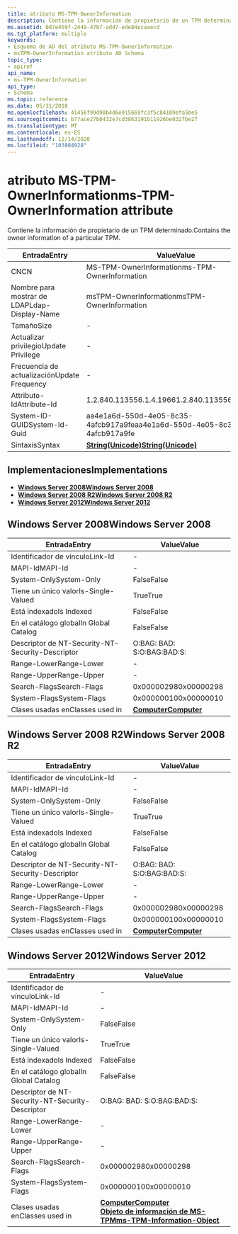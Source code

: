 ```yaml
---
title: atributo MS-TPM-OwnerInformation
description: Contiene la información de propietario de un TPM determinado.
ms.assetid: 0d7e459f-2449-47b7-add7-ede84ecaaecd
ms.tgt_platform: multiple
keywords:
- Esquema de AD del atributo MS-TPM-OwnerInformation
- msTPM-OwnerInformation atributo AD Schema
topic_type:
- apiref
api_name:
- ms-TPM-OwnerInformation
api_type:
- Schema
ms.topic: reference
ms.date: 05/31/2018
ms.openlocfilehash: 41456f99d90b4d6e915669fc3f5c84109efa5be5
ms.sourcegitcommit: b77ace27b0432e7cd3863191b11926be032fbe2f
ms.translationtype: MT
ms.contentlocale: es-ES
ms.lasthandoff: 12/14/2020
ms.locfileid: "103804928"
---
```

# <a name="ms-tpm-ownerinformation-attribute"></a><span data-ttu-id="f2e42-105">atributo MS-TPM-OwnerInformation</span><span class="sxs-lookup"><span data-stu-id="f2e42-105">ms-TPM-OwnerInformation attribute</span></span>

<span data-ttu-id="f2e42-106">Contiene la información de propietario de un TPM determinado.</span><span class="sxs-lookup"><span data-stu-id="f2e42-106">Contains the owner information of a particular TPM.</span></span>



| <span data-ttu-id="f2e42-107">Entrada</span><span class="sxs-lookup"><span data-stu-id="f2e42-107">Entry</span></span> | <span data-ttu-id="f2e42-108">Value</span><span class="sxs-lookup"><span data-stu-id="f2e42-108">Value</span></span> |
|-------------------|---------------------------------------------|
| <span data-ttu-id="f2e42-109">CN</span><span class="sxs-lookup"><span data-stu-id="f2e42-109">CN</span></span>                | <span data-ttu-id="f2e42-110">MS-TPM-OwnerInformation</span><span class="sxs-lookup"><span data-stu-id="f2e42-110">ms-TPM-OwnerInformation</span></span>                     |
| <span data-ttu-id="f2e42-111">Nombre para mostrar de LDAP</span><span class="sxs-lookup"><span data-stu-id="f2e42-111">Ldap-Display-Name</span></span> | <span data-ttu-id="f2e42-112">msTPM-OwnerInformation</span><span class="sxs-lookup"><span data-stu-id="f2e42-112">msTPM-OwnerInformation</span></span>                      |
| <span data-ttu-id="f2e42-113">Tamaño</span><span class="sxs-lookup"><span data-stu-id="f2e42-113">Size</span></span>              | \-                                          |
| <span data-ttu-id="f2e42-114">Actualizar privilegio</span><span class="sxs-lookup"><span data-stu-id="f2e42-114">Update Privilege</span></span>  | \-                                          |
| <span data-ttu-id="f2e42-115">Frecuencia de actualización</span><span class="sxs-lookup"><span data-stu-id="f2e42-115">Update Frequency</span></span>  | \-                                          |
| <span data-ttu-id="f2e42-116">Attribute-Id</span><span class="sxs-lookup"><span data-stu-id="f2e42-116">Attribute-Id</span></span>      | <span data-ttu-id="f2e42-117">1.2.840.113556.1.4.1966</span><span class="sxs-lookup"><span data-stu-id="f2e42-117">1.2.840.113556.1.4.1966</span></span>                     |
| <span data-ttu-id="f2e42-118">System-ID-GUID</span><span class="sxs-lookup"><span data-stu-id="f2e42-118">System-Id-Guid</span></span>    | <span data-ttu-id="f2e42-119">aa4e1a6d-550d-4e05-8c35-4afcb917a9fe</span><span class="sxs-lookup"><span data-stu-id="f2e42-119">aa4e1a6d-550d-4e05-8c35-4afcb917a9fe</span></span>        |
| <span data-ttu-id="f2e42-120">Sintaxis</span><span class="sxs-lookup"><span data-stu-id="f2e42-120">Syntax</span></span>            | [<span data-ttu-id="f2e42-121">**String(Unicode)**</span><span class="sxs-lookup"><span data-stu-id="f2e42-121">**String(Unicode)**</span></span>](s-string-unicode.md) |



## <a name="implementations"></a><span data-ttu-id="f2e42-122">Implementaciones</span><span class="sxs-lookup"><span data-stu-id="f2e42-122">Implementations</span></span>

-   [<span data-ttu-id="f2e42-123">**Windows Server 2008**</span><span class="sxs-lookup"><span data-stu-id="f2e42-123">**Windows Server 2008**</span></span>](#windows-server-2008)
-   [<span data-ttu-id="f2e42-124">**Windows Server 2008 R2**</span><span class="sxs-lookup"><span data-stu-id="f2e42-124">**Windows Server 2008 R2**</span></span>](#windows-server-2008-r2)
-   [<span data-ttu-id="f2e42-125">**Windows Server 2012**</span><span class="sxs-lookup"><span data-stu-id="f2e42-125">**Windows Server 2012**</span></span>](#windows-server-2012)

## <a name="windows-server-2008"></a><span data-ttu-id="f2e42-126">Windows Server 2008</span><span class="sxs-lookup"><span data-stu-id="f2e42-126">Windows Server 2008</span></span>



| <span data-ttu-id="f2e42-127">Entrada</span><span class="sxs-lookup"><span data-stu-id="f2e42-127">Entry</span></span> | <span data-ttu-id="f2e42-128">Value</span><span class="sxs-lookup"><span data-stu-id="f2e42-128">Value</span></span> |
|------------------------|-------------------------------------------|
| <span data-ttu-id="f2e42-129">Identificador de vínculo</span><span class="sxs-lookup"><span data-stu-id="f2e42-129">Link-Id</span></span>                | \-                                        |
| <span data-ttu-id="f2e42-130">MAPI-Id</span><span class="sxs-lookup"><span data-stu-id="f2e42-130">MAPI-Id</span></span>                | \-                                        |
| <span data-ttu-id="f2e42-131">System-Only</span><span class="sxs-lookup"><span data-stu-id="f2e42-131">System-Only</span></span>            | <span data-ttu-id="f2e42-132">False</span><span class="sxs-lookup"><span data-stu-id="f2e42-132">False</span></span>                                     |
| <span data-ttu-id="f2e42-133">Tiene un único valor</span><span class="sxs-lookup"><span data-stu-id="f2e42-133">Is-Single-Valued</span></span>       | <span data-ttu-id="f2e42-134">True</span><span class="sxs-lookup"><span data-stu-id="f2e42-134">True</span></span>                                      |
| <span data-ttu-id="f2e42-135">Está indexado</span><span class="sxs-lookup"><span data-stu-id="f2e42-135">Is Indexed</span></span>             | <span data-ttu-id="f2e42-136">False</span><span class="sxs-lookup"><span data-stu-id="f2e42-136">False</span></span>                                     |
| <span data-ttu-id="f2e42-137">En el catálogo global</span><span class="sxs-lookup"><span data-stu-id="f2e42-137">In Global Catalog</span></span>      | <span data-ttu-id="f2e42-138">False</span><span class="sxs-lookup"><span data-stu-id="f2e42-138">False</span></span>                                     |
| <span data-ttu-id="f2e42-139">Descriptor de NT-Security-</span><span class="sxs-lookup"><span data-stu-id="f2e42-139">NT-Security-Descriptor</span></span> | <span data-ttu-id="f2e42-140">O:BAG: BAD: S:</span><span class="sxs-lookup"><span data-stu-id="f2e42-140">O:BAG:BAD:S:</span></span>                              |
| <span data-ttu-id="f2e42-141">Range-Lower</span><span class="sxs-lookup"><span data-stu-id="f2e42-141">Range-Lower</span></span>            | \-                                        |
| <span data-ttu-id="f2e42-142">Range-Upper</span><span class="sxs-lookup"><span data-stu-id="f2e42-142">Range-Upper</span></span>            | \-                                        |
| <span data-ttu-id="f2e42-143">Search-Flags</span><span class="sxs-lookup"><span data-stu-id="f2e42-143">Search-Flags</span></span>           | <span data-ttu-id="f2e42-144">0x00000298</span><span class="sxs-lookup"><span data-stu-id="f2e42-144">0x00000298</span></span>                                |
| <span data-ttu-id="f2e42-145">System-Flags</span><span class="sxs-lookup"><span data-stu-id="f2e42-145">System-Flags</span></span>           | <span data-ttu-id="f2e42-146">0x00000010</span><span class="sxs-lookup"><span data-stu-id="f2e42-146">0x00000010</span></span>                                |
| <span data-ttu-id="f2e42-147">Clases usadas en</span><span class="sxs-lookup"><span data-stu-id="f2e42-147">Classes used in</span></span>        | [<span data-ttu-id="f2e42-148">**Computer**</span><span class="sxs-lookup"><span data-stu-id="f2e42-148">**Computer**</span></span>](c-computer.md)<br/> |



## <a name="windows-server-2008-r2"></a><span data-ttu-id="f2e42-149">Windows Server 2008 R2</span><span class="sxs-lookup"><span data-stu-id="f2e42-149">Windows Server 2008 R2</span></span>



| <span data-ttu-id="f2e42-150">Entrada</span><span class="sxs-lookup"><span data-stu-id="f2e42-150">Entry</span></span> | <span data-ttu-id="f2e42-151">Value</span><span class="sxs-lookup"><span data-stu-id="f2e42-151">Value</span></span> |
|------------------------|-------------------------------------------|
| <span data-ttu-id="f2e42-152">Identificador de vínculo</span><span class="sxs-lookup"><span data-stu-id="f2e42-152">Link-Id</span></span>                | \-                                        |
| <span data-ttu-id="f2e42-153">MAPI-Id</span><span class="sxs-lookup"><span data-stu-id="f2e42-153">MAPI-Id</span></span>                | \-                                        |
| <span data-ttu-id="f2e42-154">System-Only</span><span class="sxs-lookup"><span data-stu-id="f2e42-154">System-Only</span></span>            | <span data-ttu-id="f2e42-155">False</span><span class="sxs-lookup"><span data-stu-id="f2e42-155">False</span></span>                                     |
| <span data-ttu-id="f2e42-156">Tiene un único valor</span><span class="sxs-lookup"><span data-stu-id="f2e42-156">Is-Single-Valued</span></span>       | <span data-ttu-id="f2e42-157">True</span><span class="sxs-lookup"><span data-stu-id="f2e42-157">True</span></span>                                      |
| <span data-ttu-id="f2e42-158">Está indexado</span><span class="sxs-lookup"><span data-stu-id="f2e42-158">Is Indexed</span></span>             | <span data-ttu-id="f2e42-159">False</span><span class="sxs-lookup"><span data-stu-id="f2e42-159">False</span></span>                                     |
| <span data-ttu-id="f2e42-160">En el catálogo global</span><span class="sxs-lookup"><span data-stu-id="f2e42-160">In Global Catalog</span></span>      | <span data-ttu-id="f2e42-161">False</span><span class="sxs-lookup"><span data-stu-id="f2e42-161">False</span></span>                                     |
| <span data-ttu-id="f2e42-162">Descriptor de NT-Security-</span><span class="sxs-lookup"><span data-stu-id="f2e42-162">NT-Security-Descriptor</span></span> | <span data-ttu-id="f2e42-163">O:BAG: BAD: S:</span><span class="sxs-lookup"><span data-stu-id="f2e42-163">O:BAG:BAD:S:</span></span>                              |
| <span data-ttu-id="f2e42-164">Range-Lower</span><span class="sxs-lookup"><span data-stu-id="f2e42-164">Range-Lower</span></span>            | \-                                        |
| <span data-ttu-id="f2e42-165">Range-Upper</span><span class="sxs-lookup"><span data-stu-id="f2e42-165">Range-Upper</span></span>            | \-                                        |
| <span data-ttu-id="f2e42-166">Search-Flags</span><span class="sxs-lookup"><span data-stu-id="f2e42-166">Search-Flags</span></span>           | <span data-ttu-id="f2e42-167">0x00000298</span><span class="sxs-lookup"><span data-stu-id="f2e42-167">0x00000298</span></span>                                |
| <span data-ttu-id="f2e42-168">System-Flags</span><span class="sxs-lookup"><span data-stu-id="f2e42-168">System-Flags</span></span>           | <span data-ttu-id="f2e42-169">0x00000010</span><span class="sxs-lookup"><span data-stu-id="f2e42-169">0x00000010</span></span>                                |
| <span data-ttu-id="f2e42-170">Clases usadas en</span><span class="sxs-lookup"><span data-stu-id="f2e42-170">Classes used in</span></span>        | [<span data-ttu-id="f2e42-171">**Computer**</span><span class="sxs-lookup"><span data-stu-id="f2e42-171">**Computer**</span></span>](c-computer.md)<br/> |



## <a name="windows-server-2012"></a><span data-ttu-id="f2e42-172">Windows Server 2012</span><span class="sxs-lookup"><span data-stu-id="f2e42-172">Windows Server 2012</span></span>



| <span data-ttu-id="f2e42-173">Entrada</span><span class="sxs-lookup"><span data-stu-id="f2e42-173">Entry</span></span> | <span data-ttu-id="f2e42-174">Value</span><span class="sxs-lookup"><span data-stu-id="f2e42-174">Value</span></span> |
|------------------------|---------------------------------------------------------------------------------------------------------------------|
| <span data-ttu-id="f2e42-175">Identificador de vínculo</span><span class="sxs-lookup"><span data-stu-id="f2e42-175">Link-Id</span></span>                | \-                                                                                                                  |
| <span data-ttu-id="f2e42-176">MAPI-Id</span><span class="sxs-lookup"><span data-stu-id="f2e42-176">MAPI-Id</span></span>                | \-                                                                                                                  |
| <span data-ttu-id="f2e42-177">System-Only</span><span class="sxs-lookup"><span data-stu-id="f2e42-177">System-Only</span></span>            | <span data-ttu-id="f2e42-178">False</span><span class="sxs-lookup"><span data-stu-id="f2e42-178">False</span></span>                                                                                                               |
| <span data-ttu-id="f2e42-179">Tiene un único valor</span><span class="sxs-lookup"><span data-stu-id="f2e42-179">Is-Single-Valued</span></span>       | <span data-ttu-id="f2e42-180">True</span><span class="sxs-lookup"><span data-stu-id="f2e42-180">True</span></span>                                                                                                                |
| <span data-ttu-id="f2e42-181">Está indexado</span><span class="sxs-lookup"><span data-stu-id="f2e42-181">Is Indexed</span></span>             | <span data-ttu-id="f2e42-182">False</span><span class="sxs-lookup"><span data-stu-id="f2e42-182">False</span></span>                                                                                                               |
| <span data-ttu-id="f2e42-183">En el catálogo global</span><span class="sxs-lookup"><span data-stu-id="f2e42-183">In Global Catalog</span></span>      | <span data-ttu-id="f2e42-184">False</span><span class="sxs-lookup"><span data-stu-id="f2e42-184">False</span></span>                                                                                                               |
| <span data-ttu-id="f2e42-185">Descriptor de NT-Security-</span><span class="sxs-lookup"><span data-stu-id="f2e42-185">NT-Security-Descriptor</span></span> | <span data-ttu-id="f2e42-186">O:BAG: BAD: S:</span><span class="sxs-lookup"><span data-stu-id="f2e42-186">O:BAG:BAD:S:</span></span>                                                                                                        |
| <span data-ttu-id="f2e42-187">Range-Lower</span><span class="sxs-lookup"><span data-stu-id="f2e42-187">Range-Lower</span></span>            | \-                                                                                                                  |
| <span data-ttu-id="f2e42-188">Range-Upper</span><span class="sxs-lookup"><span data-stu-id="f2e42-188">Range-Upper</span></span>            | \-                                                                                                                  |
| <span data-ttu-id="f2e42-189">Search-Flags</span><span class="sxs-lookup"><span data-stu-id="f2e42-189">Search-Flags</span></span>           | <span data-ttu-id="f2e42-190">0x00000298</span><span class="sxs-lookup"><span data-stu-id="f2e42-190">0x00000298</span></span>                                                                                                          |
| <span data-ttu-id="f2e42-191">System-Flags</span><span class="sxs-lookup"><span data-stu-id="f2e42-191">System-Flags</span></span>           | <span data-ttu-id="f2e42-192">0x00000010</span><span class="sxs-lookup"><span data-stu-id="f2e42-192">0x00000010</span></span>                                                                                                          |
| <span data-ttu-id="f2e42-193">Clases usadas en</span><span class="sxs-lookup"><span data-stu-id="f2e42-193">Classes used in</span></span>        | [<span data-ttu-id="f2e42-194">**Computer**</span><span class="sxs-lookup"><span data-stu-id="f2e42-194">**Computer**</span></span>](c-computer.md)<br/> [<span data-ttu-id="f2e42-195">**Objeto de información de MS-TPM**</span><span class="sxs-lookup"><span data-stu-id="f2e42-195">**ms-TPM-Information-Object**</span></span>](c-mstpm-informationobject.md)<br/> |



 

 





